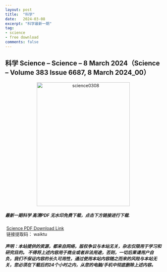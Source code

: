 ```yaml
---
layout: post
title:  "科学"
date:   2024-03-08
excerpt: "科学最新一期"
tag:
- science 
- free download
comments: false
---
```


## 科学 Science – Science – 8 March 2024（Science – Volume 383 Issue 6687, 8 March 2024_00）

<div align="center">
<img src="https://i.postimg.cc/YqMkQ9ws/Science-Volume-383-Issue-6687-8-March-2024-00.png" alt="science0308" border="0" width = 300 height = 400 /> 
</div>


 <h5>最新一期科学 高清PDF 无水印免费下载，点击下方链接进行下载. </h5>
 
  <a href="https://wwk.lanzout.com/iuwUq1rqu9xc">Science PDF Download Link</a>  
  <br/>
  链接提取码： waiktu
 
##### 声明：本站提供的资源，都来自网络，版权争议与本站无关，杂志仅限用于学习和研究目的。 不得将上述内容用于商业或者非法用途，否则，一切后果请用户自负，我们不保证内容的长久可用性，通过使用本站内容随之而来的风险与本站无关，您必须在下载后的24个小时之内，从您的电脑/手机中彻底删除上述内容。
